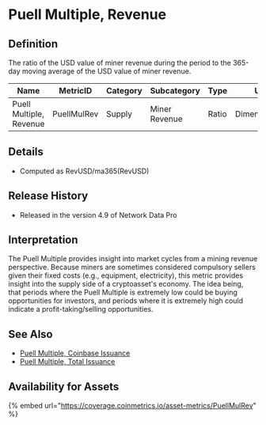 # Puell Multiple, Revenue

## Definition

The ratio of the USD value of miner revenue during the period to the 365-day moving average of the USD value of miner revenue.

| Name                    | MetricID    | Category | Subcategory   | Type  | Unit          | Interval |
| ----------------------- | ----------- | -------- | ------------- | ----- | ------------- | -------- |
| Puell Multiple, Revenue | PuellMulRev | Supply   | Miner Revenue | Ratio | Dimensionless | 365 days |

## Details

* Computed as RevUSD/ma365(RevUSD)

## Release History

* Released in the version 4.9 of Network Data Pro

## Interpretation

The Puell Multiple provides insight into market cycles from a mining revenue perspective. Because miners are sometimes considered compulsory sellers given their fixed costs (e.g., equipment, electricity), this metric provides insight into the supply side of a cryptoasset's economy.   The idea being, that periods where the Puell Multiple is extremely low could be buying opportunities for investors, and periods where it is extremely high could indicate a profit-taking/selling opportunities.&#x20;

## See Also

* [Puell Multiple, Coinbase Issuance](puellmulcont.md)
* [Puell Multiple, Total Issuance](puellmultot.md)

## Availability for Assets

{% embed url="https://coverage.coinmetrics.io/asset-metrics/PuellMulRev" %}
